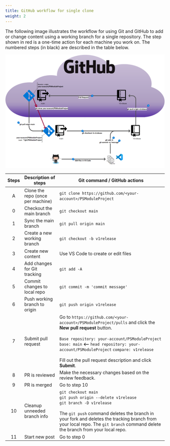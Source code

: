 ```yaml
---
title: GitHub workflow for single clone
weight: 2
---
```


The following image illustrates the workflow for using Git and GitHub to add or change content using
a working branch for a single repository. The step shown in red is a one-time action for each
machine you work on. The numbered steps (in black) are described in the table below.

![Single clone GitHub workflow](psmoduleproject-gitflow.png)

| Steps |       Description of steps        |                                                                                                                                                   Git command / GitHub actions                                                                                                                                                   |
| :---: | --------------------------------- | -------------------------------------------------------------------------------------------------------------------------------------------------------------------------------------------------------------------------------------------------------------------------------------------------------------------------------- |
|   A   | Clone the repo (once per machine) | `git clone https://github.com/<your-account>/PSModuleProject`                                                                                                                                                                                                                                                                    |
|   0   | Checkout the main branch          | `git checkout main`                                                                                                                                                                                                                                                                                                              |
|   1   | Sync the main branch              | `git pull origin main`                                                                                                                                                                                                                                                                                                           |
|   2   | Create a new working branch       | `git checkout -b v1release`                                                                                                                                                                                                                                                                                                      |
|   3   | Create new content                | Use VS Code to create or edit files                                                                                                                                                                                                                                                                                              |
|   4   | Add changes for Git tracking      | `git add -A`                                                                                                                                                                                                                                                                                                                     |
|   5   | Commit changes to local repo      | `git commit -m 'commit message'`                                                                                                                                                                                                                                                                                                 |
|   6   | Push working branch to origin     | `git push origin v1release`                                                                                                                                                                                                                                                                                                      |
|   7   | Submit pull request               | Go to `https://github.com/<your-account>/PSModuleProject/pulls` and click the **New pull request** button.<br><br> `Base repository: your-account/PSModuleProject` `base: main` **<--** `head repository: your-account/PSModuleProject` `compare: v1release` <br><br>Fill out the pull request description and click **Submit**. |
|   8   | PR is reviewed                    | Make the necessary changes based on the review feedback.                                                                                                                                                                                                                                                                         |
|   9   | PR is merged                      | Go to step 10                                                                                                                                                                                                                                                                                                                    |
|  10   | Cleanup unneeded branch info      | `git checkout main`<br>`git push origin --delete v1release`<br>`git branch -D v1release`<br><br>The `git push` command deletes the branch in your fork and deletes the tracking branch from your local repo. The `git branch` command delete the branch from your local repo.                                                    |
|  11   | Start new post                    | Go to step 0                                                                                                                                                                                                                                                                                                                     |
